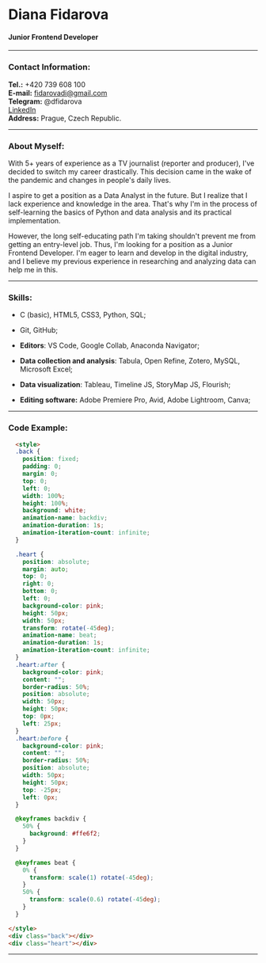 # Diana Fidarova
#### Junior Frontend Developer
---

### Contact Information:

**Tel.:** +420 739 608 100<br>
**E-mail:** fidarovadi@gmail.com<br>
**Telegram:** @dfidarova<br>
[LinkedIn](www.linkedin.com/in/dfidarova/)<br>
**Address:** Prague, Czech Republic.<br>

---

### About Myself:
With 5+ years of experience as a TV journalist (reporter and producer), I've decided to switch my career drastically. This decision came in the wake of the pandemic and changes in people's daily lives.<br>

I aspire to get a position as a Data Analyst in the future. But I realize that I lack experience and knowledge in the area. That's why I'm in the process of self-learning the basics of Python and data analysis and its practical implementation.<br>

However, the long self-educating path I'm taking shouldn't prevent me from getting an entry-level job. Thus, I'm looking for a position as a Junior Frontend Developer. I'm eager to learn and develop in the digital industry, and I believe my previous experience in researching and analyzing data can help me in this. <br>

---

### Skills:
- C (basic), HTML5, CSS3, Python, SQL;<br>

- Git, GitHub;<br>

- **Editors**: VS Code, Google Collab, Anaconda Navigator;<br>

- **Data collection and analysis**: Tabula, Open Refine, Zotero, MySQL, Microsoft Excel;<br>

- **Data visualization**: Tableau, Timeline JS, StoryMap JS, Flourish;<br>

- **Editing software:** Adobe Premiere Pro, Avid, Adobe Lightroom, Canva;<br>
---

### Code Example:
```HTML
  <style>
  .back {
    position: fixed;
    padding: 0;
    margin: 0;
    top: 0;
    left: 0;
    width: 100%;
    height: 100%;
    background: white;
    animation-name: backdiv;
    animation-duration: 1s;
    animation-iteration-count: infinite;
  }

  .heart {
    position: absolute;
    margin: auto;
    top: 0;
    right: 0;
    bottom: 0;
    left: 0;
    background-color: pink;
    height: 50px;
    width: 50px;
    transform: rotate(-45deg);
    animation-name: beat;
    animation-duration: 1s;
    animation-iteration-count: infinite;
  }
  .heart:after {
    background-color: pink;
    content: "";
    border-radius: 50%;
    position: absolute;
    width: 50px;
    height: 50px;
    top: 0px;
    left: 25px;
  }
  .heart:before {
    background-color: pink;
    content: "";
    border-radius: 50%;
    position: absolute;
    width: 50px;
    height: 50px;
    top: -25px;
    left: 0px;
  }

  @keyframes backdiv {
    50% {
      background: #ffe6f2;
    }
  }

  @keyframes beat {
    0% {
      transform: scale(1) rotate(-45deg);
    }
    50% {
      transform: scale(0.6) rotate(-45deg);
    }
  }

</style>
<div class="back"></div>
<div class="heart"></div>
```
---
